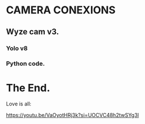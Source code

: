 
# CAMERA CONEXIONS

## Wyze cam v3.

### Yolo v8

### Python code.


# The End.

Love is all:

https://youtu.be/VaOyotHRj3k?si=UOCVC48h2twSYg3l
